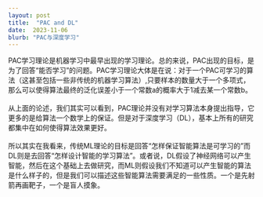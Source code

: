 ```yaml
---
layout: post
title:  "PAC and DL"
date:  2023-11-06
blurb: "PAC与深度学习"
---
```


PAC学习理论是机器学习中最早出现的学习理论。总的来说，PAC出现的目标，是为了回答“能否学习”的问题。PAC学习理论大体是在说：对于一个PAC可学习的算法（这甚至包括一些非传统的机器学习算法）,只要样本的数量大于一个多项式，那么可以使得算法最终的泛化误差小于一个常数a的概率大于1减去某一个常数b。
<br/>
<br/>
从上面的论述，我们其实可以看到，PAC理论并没有对学习算法本身提出指导，它更多的是给算法一个数学上的保证。但是对于深度学习（DL），基本上所有的研究都集中在如何使得算法效果更好。
<br/>
<br/>
所以其实在我看来，传统ML理论的目标是回答“怎样保证智能算法是可学习的”而DL则是去回答“怎样设计智能的学习算法”。或者说，DL假设了神经网络可以产生智能，然后在这个基础上去做研究，而ML则假设我们不知道可以产生智能的算法是什么样子的，但是我们可以描述这些智能算法需要满足的一些性质。一个是先射箭再画靶子，一个是盲人摸象。
<br/>
<br/>